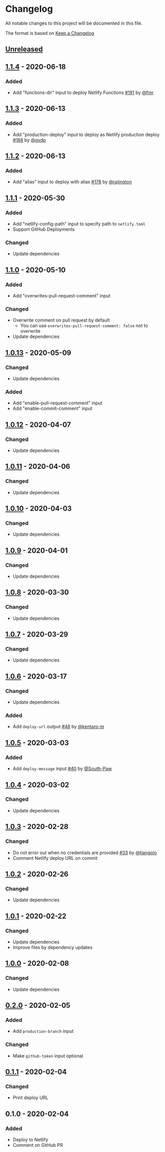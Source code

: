 # Changelog
All notable changes to this project will be documented in this file.

The format is based on [Keep a Changelog](http://keepachangelog.com/en/1.0.0/)

## [Unreleased]

## [1.1.4] - 2020-06-18
### Added
* Add "functions-dir" input to deploy Netlify Functions [#191](https://github.com/nwtgck/actions-netlify/pull/191) by [@fmr](https://github.com/fmr)

## [1.1.3] - 2020-06-13
### Added
* Add "production-deploy" input to deploy as Netlify production deploy [#188](https://github.com/nwtgck/actions-netlify/pull/188) by [@gvdp](https://github.com/gvdp)

## [1.1.2] - 2020-06-13
### Added
* Add "alias" input to deploy with alias [#178](https://github.com/nwtgck/actions-netlify/pull/178) by [@rajington](https://github.com/rajington)

## [1.1.1] - 2020-05-30
### Added
* Add "netlify-config-path" input to specify path to `netlify.toml`
* Support GitHub Deployments

### Changed
* Update dependencies

## [1.1.0] - 2020-05-10
### Added
* Add "overwrites-pull-request-comment" input

### Changed
* Overwrite comment on pull request by default
  - You can use `overwrites-pull-request-comment: false` not to overwrite
* Update dependencies

## [1.0.13] - 2020-05-09
### Changed
* Update dependencies

### Added
* Add "enable-pull-request-comment" input
* Add "enable-commit-comment" input

## [1.0.12] - 2020-04-07
### Changed
* Update dependencies

## [1.0.11] - 2020-04-06
### Changed
* Update dependencies

## [1.0.10] - 2020-04-03
### Changed
* Update dependencies

## [1.0.9] - 2020-04-01
### Changed
* Update dependencies

## [1.0.8] - 2020-03-30
### Changed
* Update dependencies

## [1.0.7] - 2020-03-29
### Changed
* Update dependencies

## [1.0.6] - 2020-03-17
### Changed
* Update dependencies

### Added
* Add `deploy-url` output [#48](https://github.com/nwtgck/actions-netlify/pull/48) by [@kentaro-m](https://github.com/kentaro-m)

## [1.0.5] - 2020-03-03
### Added
* Add `deploy-message` input [#40](https://github.com/nwtgck/actions-netlify/pull/40) by [@South-Paw](https://github.com/South-Paw)

## [1.0.4] - 2020-03-02
### Changed
* Update dependencies

## [1.0.3] - 2020-02-28
### Changed
* Do not error out when no credentials are provided [#33](https://github.com/nwtgck/actions-netlify/pull/33) by [@tiangolo](https://github.com/tiangolo)
* Comment Netlify deploy URL on commit

## [1.0.2] - 2020-02-26
### Changed
* Update dependencies

## [1.0.1] - 2020-02-22
### Changed
* Update dependencies
* Improve files by dependency updates

## [1.0.0] - 2020-02-08
### Changed
* Update dependencies

## [0.2.0] - 2020-02-05
### Added
* Add `production-branch` input

### Changed
* Make `github-token` input optional

## [0.1.1] - 2020-02-04
### Changed
* Print deploy URL

## 0.1.0 - 2020-02-04
### Added
* Deploy to Netlify
* Comment on GitHub PR

[Unreleased]: https://github.com/nwtgck/actions-netlify/compare/v1.1.4...HEAD
[1.1.4]: https://github.com/nwtgck/actions-netlify/compare/v1.1.3...v1.1.4
[1.1.3]: https://github.com/nwtgck/actions-netlify/compare/v1.1.2...v1.1.3
[1.1.2]: https://github.com/nwtgck/actions-netlify/compare/v1.1.1...v1.1.2
[1.1.1]: https://github.com/nwtgck/actions-netlify/compare/v1.1.0...v1.1.1
[1.1.0]: https://github.com/nwtgck/actions-netlify/compare/v1.0.13...v1.1.0
[1.0.13]: https://github.com/nwtgck/actions-netlify/compare/v1.0.12...v1.0.13
[1.0.12]: https://github.com/nwtgck/actions-netlify/compare/v1.0.11...v1.0.12
[1.0.11]: https://github.com/nwtgck/actions-netlify/compare/v1.0.10...v1.0.11
[1.0.10]: https://github.com/nwtgck/actions-netlify/compare/v1.0.9...v1.0.10
[1.0.9]: https://github.com/nwtgck/actions-netlify/compare/v1.0.8...v1.0.9
[1.0.8]: https://github.com/nwtgck/actions-netlify/compare/v1.0.7...v1.0.8
[1.0.7]: https://github.com/nwtgck/actions-netlify/compare/v1.0.6...v1.0.7
[1.0.6]: https://github.com/nwtgck/actions-netlify/compare/v1.0.5...v1.0.6
[1.0.5]: https://github.com/nwtgck/actions-netlify/compare/v1.0.4...v1.0.5
[1.0.4]: https://github.com/nwtgck/actions-netlify/compare/v1.0.3...v1.0.4
[1.0.3]: https://github.com/nwtgck/actions-netlify/compare/v1.0.2...v1.0.3
[1.0.2]: https://github.com/nwtgck/actions-netlify/compare/v1.0.1...v1.0.2
[1.0.1]: https://github.com/nwtgck/actions-netlify/compare/v1.0.0...v1.0.1
[1.0.0]: https://github.com/nwtgck/actions-netlify/compare/v0.2.0...v1.0.0
[0.2.0]: https://github.com/nwtgck/actions-netlify/compare/v0.1.1...v0.2.0
[0.1.1]: https://github.com/nwtgck/actions-netlify/compare/v0.1.0...v0.1.1
